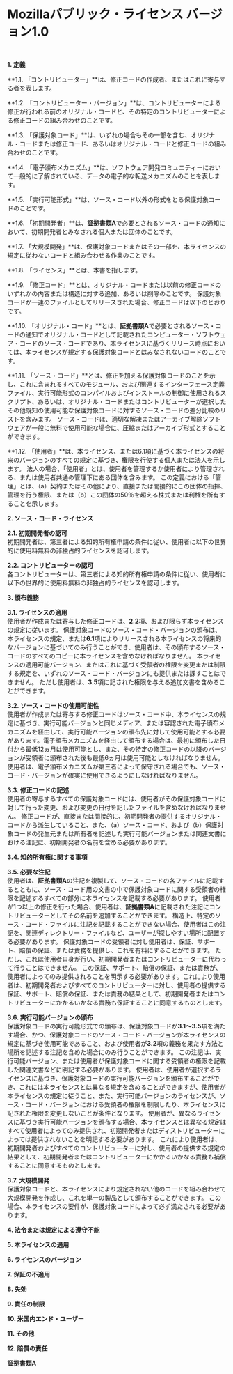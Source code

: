 Mozillaパブリック・ライセンス バージョン1.0
===========================================

`                         `

**1. 定義**

**1.1.
「コントリビューター」**は、修正コードの作成者、またはこれに寄与する者を表します。

**1.2.
「コントリビューター・バージョン」**は、コントリビューターによる修正が行われる前のオリジナル・コードと、その特定のコントリビューターによる修正コードの組み合わせのことです。

**1.3.
「保護対象コード」**は、いずれの場合もその一部を含む、オリジナル・コードまたは修正コード、あるいはオリジナル・コードと修正コードの組み合わせのことです。

**1.4.
「電子頒布メカニズム」**は、ソフトウェア開発コミュニティーにおいて一般的に了解されている、データの電子的な転送メカニズムのことを表します。

**1.5.
「実行可能形式」**は、ソース・コード以外の形式をとる保護対象コードのことです。

**1.6.
「初期開発者」**は、**証拠書類A**で必要とされるソース・コードの通知において、初期開発者とみなされる個人または団体のことです。

**1.7.
「大規模開発」**は、保護対象コードまたはその一部を、本ライセンスの規定に従わないコードと組み合わせる作業のことです。

**1.8. 「ライセンス」**とは、本書を指します。

**1.9.
「修正コード」**とは、オリジナル・コードまたは以前の修正コードのいずれかの内容または構造に対する追加、あるいは削除のことです。
保護対象コードが一連のファイルとしてリリースされた場合、修正コードは以下のとおりです。

**1.10.
「オリジナル・コード」**とは、**証拠書類A**で必要とされるソース・コードの通知でオリジナル・コードとして記載されたコンピューター・ソフトウェア・コードのソース・コードであり、本ライセンスに基づくリリース時点においては、本ライセンスが規定する保護対象コードとはみなされないコードのことです。

**1.11.
「ソース・コード」**とは、修正を加える保護対象コードのことを示し、これに含まれるすべてのモジュール、および関連するインターフェース定義ファイル、実行可能形式のコンパイルおよびインストールの制御に使用されるスクリプト、あるいは、オリジナル・コードまたはコントリビューターが選択したその他既知の使用可能な保護対象コードに対するソース・コードの差分比較のリストを含みます。
ソース・コードは、適切な解凍またはアーカイブ解除ソフトウェアが一般に無料で使用可能な場合に、圧縮またはアーカイブ形式とすることができます。

**1.12.
「使用者」**は、本ライセンス、または6.1項に基づく本ライセンスの将来のバージョンのすべての規定に基づき、権限を行使する個人または法人を示します。
法人の場合、「使用者」とは、使用者を管理するか使用者により管理される、または使用者共通の管理下にある団体を含みます。
この定義における「管理」とは、（a）契約またはその他により、直接または間接的にこの団体の指揮、管理を行う権限、または（b）この団体の50％を超える株式または利権を所有することを示します。

**2. ソース・コード・ライセンス**

**2.1. 初期開発者の認可**\
初期開発者は、第三者による知的所有権申請の条件に従い、使用者に以下の世界的に使用料無料の非独占的ライセンスを認可します。

**2.2. コントリビューターの認可**\
各コントリビューターは、第三者による知的所有権申請の条件に従い、使用者に以下の世界的に使用料無料の非独占的ライセンスを認可します。

**3. 頒布義務**

**3.1. ライセンスの適用**\
使用者が作成または寄与した修正コードは、**2.2**項、および限らず本ライセンスの規定に従います。
保護対象コードのソース・コード・バージョンの頒布は、本ライセンスの規定、または**6.1**項によりリリースされる本ライセンスの将来的なバージョンに基づいてのみ行うことができ、使用者は、その頒布するソース・コードのすべてのコピーに本ライセンスを含めなければなりません。
本ライセンスの適用可能バージョン、またはこれに基づく受領者の権限を変更または制限する規定を、いずれのソース・コード・バージョンにも提供または課すことはできません。
ただし使用者は、**3.5**項に記された権限を与える追加文書を含めることができます。

**3.2. ソース・コードの使用可能性**\
使用者が作成または寄与する修正コードはソース・コード中、本ライセンスの規定に基づき、実行可能バージョンと同じメディア、または容認された電子頒布メカニズムを経由して、実行可能バージョンの頒布先に対して使用可能とする必要があります。電子頒布メカニズムを経由して頒布する場合は、最初に頒布した日付から最低12ヵ月は使用可能とし、また、その特定の修正コードの以降のバージョンが受領者に頒布された後も最低6ヵ月は使用可能としなければなりません。
使用者は、電子頒布メカニズムが第三者によって保守される場合でも、ソース・コード・バージョンが確実に使用できるようにしなければなりません。

**3.3. 修正コードの記述**\
使用者の寄与するすべての保護対象コードには、使用者がその保護対象コードに対して行った変更、および変更の日付を記したファイルを含めなければなりません。
修正コードが、直接または間接的に、初期開発者の提供するオリジナル・コードから派生していること、また、（a）ソース・コード、および（b）保護対象コードの発生元または所有者を記述した実行可能バージョンまたは関連文書における注記に、初期開発者の名前を含める必要があります。

**3.4. 知的所有権に関する事項**

**3.5. 必要な注記**\
使用者は、**証拠書類A**の注記を複製して、ソース・コードの各ファイルに記載するとともに、ソース・コード用の文書の中で保護対象コードに関する受領者の権限を記述するすべての部分に本ライセンスを記載する必要があります。
使用者が1つ以上の修正を行った場合、使用者は、**証拠書類A**に記載された注記にコントリビューターとしてその名前を追加することができます。
構造上、特定のソース・コード・ファイルに注記を記載することができない場合、使用者はこの注記を、関連ディレクトリー・ファイルなど、ユーザーが探しやすい場所に配置する必要があります。
保護対象コードの受領者に対し使用者は、保証、サポート、賠償の保証、または責務を提供し、これを有料にすることができます。
ただし、これは使用者自身が行い、初期開発者またはコントリビューターに代わって行うことはできません。
この保証、サポート、賠償の保証、または責務が、使用者によってのみ提供されることを明示する必要があります。これにより使用者は、初期開発者およびすべてのコントリビューターに対し、使用者の提供する保証、サポート、賠償の保証、または責務の結果として、初期開発者またはコントリビューターにかかるいかなる責務も保証することに同意するものとします。

**3.6. 実行可能バージョンの頒布**\
保護対象コードの実行可能形式での頒布は、保護対象コードが**3.1〜3.5**項を満たす場合、かつ、保護対象コードのソース・コード・バージョンが本ライセンスの規定に基づき使用可能であること、および使用者が**3.2**項の義務を果たす方法と場所を記述する注記を含めた場合にのみ行うことができます。
この注記は、実行可能バージョン、または使用者が保護対象コードに関する受領者の権限を記載した関連文書などに明記する必要があります。
使用者は、使用者が選択するライセンスに基づき、保護対象コードの実行可能バージョンを頒布することができ、これには本ライセンスとは異なる規定を含めることができますが、使用者が本ライセンスの規定に従うこと、また、実行可能バージョンのライセンスが、ソース・コード・バージョンにおける受領者の権限を制限したり、本ライセンスに記された権限を変更しないことが条件となります。
使用者が、異なるライセンスに基づき実行可能バージョンを頒布する場合、本ライセンスとは異なる規定はすべて使用者によってのみ提供され、初期開発者またはディストリビューターによっては提供されないことを明記する必要があります。
これにより使用者は、初期開発者およびすべてのコントリビューターに対し、使用者の提供する規定の結果として、初期開発者またはコントリビューターにかかるいかなる責務も補償することに同意するものとします。

**3.7. 大規模開発**\
保護対象コードと、本ライセンスにより規定されない他のコードを組み合わせて大規模開発を作成し、これを単一の製品として頒布することができます。
この場合、本ライセンスの要件が、保護対象コードによって必ず満たされる必要があります。

**4. 法令または規定による遵守不能**

**5. 本ライセンスの適用**

**6. ライセンスのバージョン**

**7. 保証の不適用**

**8. 失効**

**9. 責任の制限**

**10. 米国内エンド・ユーザー**

**11. その他**

**12. 賠償の責任**

**証拠書類A**


